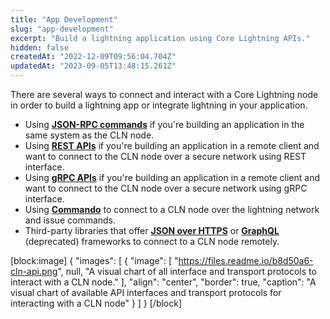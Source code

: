 ```yaml
---
title: "App Development"
slug: "app-development"
excerpt: "Build a lightning application using Core Lightning APIs."
hidden: false
createdAt: "2022-12-09T09:56:04.704Z"
updatedAt: "2023-09-05T13:48:15.261Z"
---
```

There are several ways to connect and interact with a Core Lightning node in order to build a lightning app or integrate lightning in your application.

- Using **[JSON-RPC commands](doc:json-rpc)** if you're building an application in the same system as the CLN node.
- Using **[REST APIs](doc:rest)** if you're building an application in a remote client and want to connect to the CLN node over a secure network using REST interface.
- Using **[gRPC APIs](doc:grpc)** if you're building an application in a remote client and want to connect to the CLN node over a secure network using gRPC interface.
- Using **[Commando](doc:commando)** to connect to a CLN node over the lightning network and issue commands.
- Third-party libraries that offer **[JSON over HTTPS](doc:third-party-libraries#json-over-https)** or **[GraphQL](doc:third-party-libraries#graphql)** (deprecated) frameworks to connect to a CLN node remotely.

[block:image]
{
  "images": [
    {
      "image": [
        "https://files.readme.io/b8d50a6-cln-api.png",
        null,
        "A visual chart of all interface and transport protocols to interact with a CLN node."
      ],
      "align": "center",
      "border": true,
      "caption": "A visual chart of available API interfaces and transport protocols for interacting with a CLN node"
    }
  ]
}
[/block]
